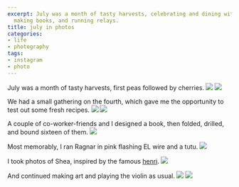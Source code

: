 ```yaml
---
excerpt: July was a month of tasty harvests, celebrating and dining with friends,
  making books, and running relays.
title: july in photos
categories:
- life
- photography
tags:
- instagram
- photo
---
```


July was a month of tasty harvests, first peas followed by cherries.
![](08/IMG_1498.jpg)
![](08/IMG_1527.jpg)

We had a small gathering on the fourth, which gave me the opportunity to test out some fresh recipes.
![](08/IMG_1502.jpg)
![](08/IMG_1521.jpg)

A couple of co-worker-friends and I designed a book, then folded, drilled, and bound sixteen of them.
![](08/IMG_1546.jpg)

Most memorably, I ran Ragnar in pink flashing EL wire and a tutu.
![](08/IMG_1547.jpg)

I took photos of Shea, inspired by the famous [henri](http://www.youtube.com/watch?v=Q34z5dCmC4M).
![](08/IMG_1563.jpg)

And continued making art and playing the violin as usual.
![](08/IMG_1559.jpg)
![](08/IMG_1568.jpg)

